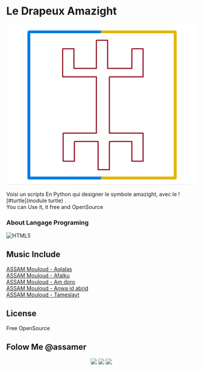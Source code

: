 

#  Le Drapeux Amazight

![alt](ViewMe.png)

Voisi un scripts En Python qui designer le symbole amazight, avec le ![#turtle](module turtle)  .<br>
You can Use it, it free and OpenSource<br>

### About Langage Programing
![HTML5](https://img.shields.io/badge/html5-%23E34F26.svg?style=for-the-badge&logo=html5&logoColor=white)


## Music Include
<a href='dist/audio/album/assam_mouloud/Aqlalas.mp3' >ASSAM Mouloud - Aqlalas</a><br>
<a href='dist/audio/album/assam_mouloud/ASSAM Mouloud - Afalku.mp3' >ASSAM Mouloud - Afalku</a><br>
<a href='dist/audio/album/assam_mouloud/ASSAM MOULOUD  - Am doro.mp3' >ASSAM Mouloud - Am doro</a><br>
<a href='dist/audio/album/assam_mouloud/ASSAM Mouloud - Anwa id abrid.mp3' >ASSAM Mouloud - Anwa id abrid</a><br>
<a href='dist/audio/album/assam_mouloud/Assam Mouloud Tameslayt.mp3' >ASSAM Mouloud - Tameslayt</a><br>

## License
Free OpenSource 


## Folow Me @assamer
<div align="center">
<a href=""><img src="https://img.shields.io/badge/Facebook-%231877F2.svg?style=for-the-badge&logo=Facebook&logoColor=white" /></a>
<a href="https://www.instagram.com/assemer_layas/"><img src="https://img.shields.io/badge/Instagram-%23E4405F.svg?style=for-the-badge&logo=Instagram&logoColor=white" /></a>
<a href="https://www.tiktok.com/@assemer3"><img src="https://img.shields.io/badge/TikTok-%23000000.svg?style=for-the-badge&logo=TikTok&logoColor=white" /></a>
</div>
